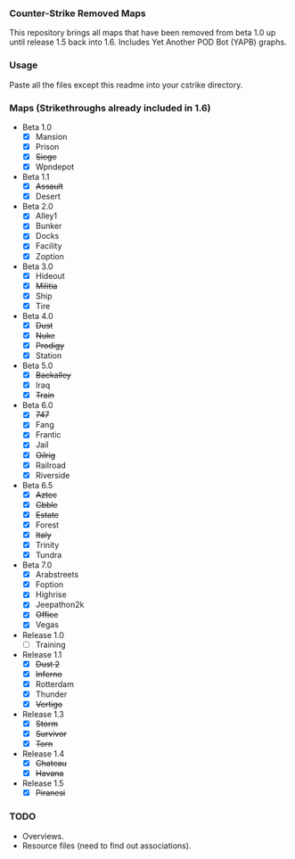 ### Counter-Strike Removed Maps
This repository brings all maps that have been removed from beta 1.0 up until release 1.5 back into 1.6. Includes Yet Another POD Bot (YAPB) graphs.

### Usage
Paste all the files except this readme into your cstrike directory.

### Maps (Strikethroughs already included in 1.6)
- Beta 1.0
  - [x] Mansion
  - [x] Prison
  - [x] ~~Siege~~
  - [x] Wpndepot
- Beta 1.1
  - [x] ~~Assault~~
  - [x] Desert
- Beta 2.0
  - [x] Alley1
  - [x] Bunker
  - [x] Docks
  - [x] Facility
  - [x] Zoption
- Beta 3.0
  - [x] Hideout
  - [x] ~~Militia~~
  - [x] Ship
  - [x] Tire
- Beta 4.0
  - [x] ~~Dust~~
  - [x] ~~Nuke~~
  - [x] ~~Prodigy~~
  - [x] Station
- Beta 5.0
  - [x] ~~Backalley~~
  - [x] Iraq
  - [x] ~~Train~~
- Beta 6.0
  - [x] ~~747~~
  - [x] Fang
  - [x] Frantic
  - [x] Jail
  - [x] ~~Oilrig~~
  - [x] Railroad
  - [x] Riverside
- Beta 6.5
  - [x] ~~Aztec~~
  - [x] ~~Cbble~~
  - [x] ~~Estate~~
  - [x] Forest
  - [x] ~~Italy~~
  - [x] Trinity
  - [x] Tundra
- Beta 7.0
  - [x] Arabstreets
  - [x] Foption
  - [x] Highrise
  - [x] Jeepathon2k
  - [x] ~~Office~~
  - [x] Vegas
- Release 1.0
  - [ ] Training
- Release 1.1
  - [x] ~~Dust 2~~
  - [x] ~~Inferno~~
  - [x] Rotterdam
  - [x] Thunder
  - [x] ~~Vertigo~~
- Release 1.3
  - [x] ~~Storm~~
  - [x] ~~Survivor~~
  - [x] ~~Torn~~
- Release 1.4
  - [x] ~~Chateau~~
  - [x] ~~Havana~~
- Release 1.5
  - [x] ~~Piranesi~~

### TODO
- Overviews.
- Resource files (need to find out associations).